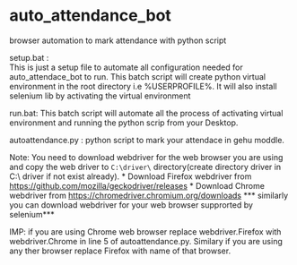 # auto_attendance_bot
browser automation to mark attendance with python script


setup.bat :  
This is just a setup file to automate all configuration needed for auto_attendace_bot to run.
This batch script will create python virtual environment in the root directory i.e %USERPROFILE%.
It will also install selenium lib by activating the virtual environment


run.bat: 
This batch script will automate all the process of activating virtual environment and running the python scrip from your Desktop.


autoattendance.py : python script to mark your attendace in gehu moddle.

Note: You need to download webdriver for the web browser you are using and copy the web driver to `C:\driver\` directory(create directory driver in C:\ driver if not exist already).
          * Download Firefox webdriver from https://github.com/mozilla/geckodriver/releases 
          * Download Chrome webdriver from https://chromedriver.chromium.org/downloads
          *** similarly you can download webdriver for your web browser supprorted by selenium***
          
         
   IMP: if you are using Chrome web browser replace webdriver.Firefox with webdriver.Chrome in line 5 of autoattendance.py. 
        Similary if you are using any ther browser replace Firefox with name of that browser.
 
